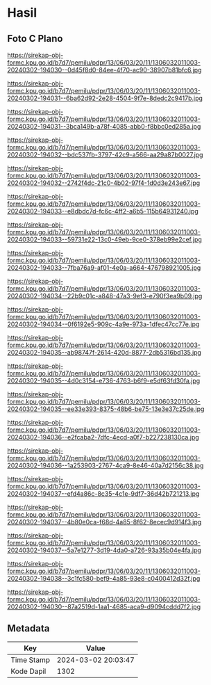 # Hasil

## Foto C Plano

https://sirekap-obj-formc.kpu.go.id/b7d7/pemilu/pdpr/13/06/03/20/11/1306032011003-20240302-194030--0d45f8d0-84ee-4f70-ac90-38907b81bfc6.jpg

https://sirekap-obj-formc.kpu.go.id/b7d7/pemilu/pdpr/13/06/03/20/11/1306032011003-20240302-194031--6ba62d92-2e28-4504-9f7e-8dedc2c9417b.jpg

https://sirekap-obj-formc.kpu.go.id/b7d7/pemilu/pdpr/13/06/03/20/11/1306032011003-20240302-194031--3bca149b-a78f-4085-abb0-f8bbc0ed285a.jpg

https://sirekap-obj-formc.kpu.go.id/b7d7/pemilu/pdpr/13/06/03/20/11/1306032011003-20240302-194032--bdc537fb-3797-42c9-a566-aa29a87b0027.jpg

https://sirekap-obj-formc.kpu.go.id/b7d7/pemilu/pdpr/13/06/03/20/11/1306032011003-20240302-194032--2742f4dc-21c0-4b02-97f4-1d0d3e243e67.jpg

https://sirekap-obj-formc.kpu.go.id/b7d7/pemilu/pdpr/13/06/03/20/11/1306032011003-20240302-194033--e8dbdc7d-fc6c-4ff2-a6b5-115b64931240.jpg

https://sirekap-obj-formc.kpu.go.id/b7d7/pemilu/pdpr/13/06/03/20/11/1306032011003-20240302-194033--59731e22-13c0-49eb-9ce0-378eb99e2cef.jpg

https://sirekap-obj-formc.kpu.go.id/b7d7/pemilu/pdpr/13/06/03/20/11/1306032011003-20240302-194033--7fba76a9-af01-4e0a-a664-476798921005.jpg

https://sirekap-obj-formc.kpu.go.id/b7d7/pemilu/pdpr/13/06/03/20/11/1306032011003-20240302-194034--22b9c01c-a848-47a3-9ef3-e790f3ea9b09.jpg

https://sirekap-obj-formc.kpu.go.id/b7d7/pemilu/pdpr/13/06/03/20/11/1306032011003-20240302-194034--0f6192e5-909c-4a9e-973a-1dfec47cc77e.jpg

https://sirekap-obj-formc.kpu.go.id/b7d7/pemilu/pdpr/13/06/03/20/11/1306032011003-20240302-194035--ab98747f-2614-420d-8877-2db5316bd135.jpg

https://sirekap-obj-formc.kpu.go.id/b7d7/pemilu/pdpr/13/06/03/20/11/1306032011003-20240302-194035--4d0c3154-e736-4763-b6f9-e5df63fd30fa.jpg

https://sirekap-obj-formc.kpu.go.id/b7d7/pemilu/pdpr/13/06/03/20/11/1306032011003-20240302-194035--ee33e393-8375-48b6-be75-13e3e37c25de.jpg

https://sirekap-obj-formc.kpu.go.id/b7d7/pemilu/pdpr/13/06/03/20/11/1306032011003-20240302-194036--e2fcaba2-7dfc-4ecd-a0f7-b227238130ca.jpg

https://sirekap-obj-formc.kpu.go.id/b7d7/pemilu/pdpr/13/06/03/20/11/1306032011003-20240302-194036--1a253903-2767-4ca9-8e46-40a7d2156c38.jpg

https://sirekap-obj-formc.kpu.go.id/b7d7/pemilu/pdpr/13/06/03/20/11/1306032011003-20240302-194037--efd4a86c-8c35-4c1e-9df7-36d42b721213.jpg

https://sirekap-obj-formc.kpu.go.id/b7d7/pemilu/pdpr/13/06/03/20/11/1306032011003-20240302-194037--4b80e0ca-f68d-4a85-8f62-8ecec9d914f3.jpg

https://sirekap-obj-formc.kpu.go.id/b7d7/pemilu/pdpr/13/06/03/20/11/1306032011003-20240302-194037--5a7e1277-3d19-4da0-a726-93a35b04e4fa.jpg

https://sirekap-obj-formc.kpu.go.id/b7d7/pemilu/pdpr/13/06/03/20/11/1306032011003-20240302-194038--3c1fc580-bef9-4a85-93e8-c0400412d32f.jpg

https://sirekap-obj-formc.kpu.go.id/b7d7/pemilu/pdpr/13/06/03/20/11/1306032011003-20240302-194030--87a2519d-1aa1-4685-aca9-d9094cddd7f2.jpg


## Metadata

| Key        | Value               |
| ---------- | ------------------- |
| Time Stamp | 2024-03-02 20:03:47 |
| Kode Dapil | 1302                |



